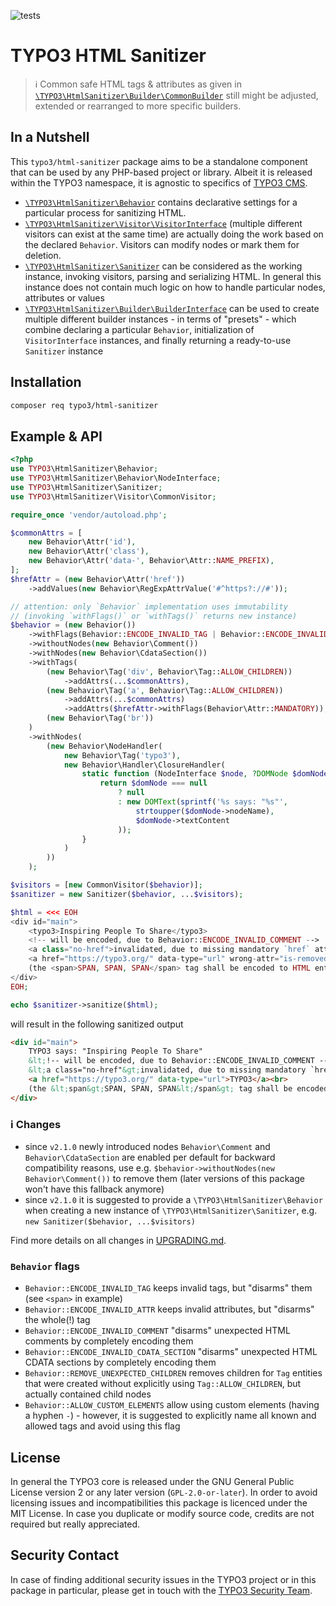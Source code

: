 ![tests](https://github.com/TYPO3/html-sanitizer/actions/workflows/tests.yml/badge.svg)

# TYPO3 HTML Sanitizer

> :information_source: Common safe HTML tags & attributes as given in
> [`\TYPO3\HtmlSanitizer\Builder\CommonBuilder`](src/Builder/CommonBuilder.php)
> still might be adjusted, extended or rearranged to more specific builders.

## In a Nutshell

This `typo3/html-sanitizer` package aims to be a standalone component that can be used by any PHP-based
project or library. Albeit it is released within the TYPO3 namespace, it is agnostic to specifics of
[TYPO3 CMS](https://github.com/typo3/typo3).

+ [`\TYPO3\HtmlSanitizer\Behavior`](src/Behavior.php) contains declarative settings for
  a particular process for sanitizing HTML.
+ [`\TYPO3\HtmlSanitizer\Visitor\VisitorInterface`](src/Visitor/VisitorInterface.php)
  (multiple different visitors can exist at the same time) are actually doing the work
  based on the declared `Behavior`. Visitors can modify nodes or mark them for deletion.
+ [`\TYPO3\HtmlSanitizer\Sanitizer`](src/Sanitizer.php) can be considered as the working
  instance, invoking visitors, parsing and serializing HTML. In general this instance does
  not contain much logic on how to handle particular nodes, attributes or values
+ [`\TYPO3\HtmlSanitizer\Builder\BuilderInterface`](src/Builder/BuilderInterface.php) can
  be used to create multiple different builder instances - in terms of "presets" - which
  combine declaring a particular `Behavior`, initialization of `VisitorInterface` instances,
  and finally returning a ready-to-use `Sanitizer` instance

## Installation

```bash
composer req typo3/html-sanitizer
```

## Example & API

```php
<?php
use TYPO3\HtmlSanitizer\Behavior;
use TYPO3\HtmlSanitizer\Behavior\NodeInterface;
use TYPO3\HtmlSanitizer\Sanitizer;
use TYPO3\HtmlSanitizer\Visitor\CommonVisitor;

require_once 'vendor/autoload.php';

$commonAttrs = [
    new Behavior\Attr('id'),
    new Behavior\Attr('class'),
    new Behavior\Attr('data-', Behavior\Attr::NAME_PREFIX),
];
$hrefAttr = (new Behavior\Attr('href'))
    ->addValues(new Behavior\RegExpAttrValue('#^https?://#'));

// attention: only `Behavior` implementation uses immutability
// (invoking `withFlags()` or `withTags()` returns new instance)
$behavior = (new Behavior())
    ->withFlags(Behavior::ENCODE_INVALID_TAG | Behavior::ENCODE_INVALID_COMMENT)
    ->withoutNodes(new Behavior\Comment())
    ->withNodes(new Behavior\CdataSection())
    ->withTags(
        (new Behavior\Tag('div', Behavior\Tag::ALLOW_CHILDREN))
            ->addAttrs(...$commonAttrs),
        (new Behavior\Tag('a', Behavior\Tag::ALLOW_CHILDREN))
            ->addAttrs(...$commonAttrs)
            ->addAttrs($hrefAttr->withFlags(Behavior\Attr::MANDATORY)),
        (new Behavior\Tag('br'))
    )
    ->withNodes(
        (new Behavior\NodeHandler(
            new Behavior\Tag('typo3'),
            new Behavior\Handler\ClosureHandler(
                static function (NodeInterface $node, ?DOMNode $domNode): ?DOMNode {
                    return $domNode === null
                        ? null
                        : new DOMText(sprintf('%s says: "%s"',
                            strtoupper($domNode->nodeName),
                            $domNode->textContent
                        ));
                }
            )
        ))
    );

$visitors = [new CommonVisitor($behavior)];
$sanitizer = new Sanitizer($behavior, ...$visitors);

$html = <<< EOH
<div id="main">
    <typo3>Inspiring People To Share</typo3>
    <!-- will be encoded, due to Behavior::ENCODE_INVALID_COMMENT -->
    <a class="no-href">invalidated, due to missing mandatory `href` attr</a>
    <a href="https://typo3.org/" data-type="url" wrong-attr="is-removed">TYPO3</a><br>
    (the <span>SPAN, SPAN, SPAN</span> tag shall be encoded to HTML entities)
</div>
EOH;

echo $sanitizer->sanitize($html);
```

will result in the following sanitized output

```html
<div id="main">
    TYPO3 says: "Inspiring People To Share"
    &lt;!-- will be encoded, due to Behavior::ENCODE_INVALID_COMMENT --&gt;
    &lt;a class="no-href"&gt;invalidated, due to missing mandatory `href` attr&lt;/a&gt;
    <a href="https://typo3.org/" data-type="url">TYPO3</a><br>
    (the &lt;span&gt;SPAN, SPAN, SPAN&lt;/span&gt; tag shall be encoded to HTML entities)
</div>
```

### :information_source: Changes

* since `v2.1.0` newly introduced nodes `Behavior\Comment` and  `Behavior\CdataSection` are enabled per
  default for backward compatibility reasons, use e.g. `$behavior->withoutNodes(new Behavior\Comment())`
  to remove them (later versions of this package won't have this fallback anymore)
* since `v2.1.0` it is suggested to provide a `\TYPO3\HtmlSanitizer\Behavior` when creating a
  new instance of `\TYPO3\HtmlSanitizer\Sanitizer`, e.g. `new Sanitizer($behavior, ...$visitors)`

Find more details on all changes in [UPGRADING.md](UPGRADING.md).

### `Behavior` flags

* `Behavior::ENCODE_INVALID_TAG` keeps invalid tags, but "disarms" them (see `<span>` in example)
* `Behavior::ENCODE_INVALID_ATTR` keeps invalid attributes, but "disarms" the whole(!) tag
* `Behavior::ENCODE_INVALID_COMMENT` "disarms" unexpected HTML comments by completely encoding them
* `Behavior::ENCODE_INVALID_CDATA_SECTION` "disarms" unexpected HTML CDATA sections by completely encoding them
* `Behavior::REMOVE_UNEXPECTED_CHILDREN` removes children for `Tag` entities that were created
  without explicitly using `Tag::ALLOW_CHILDREN`, but actually contained child nodes
* `Behavior::ALLOW_CUSTOM_ELEMENTS` allow using custom elements (having a hyphen `-`) - however,
  it is suggested to explicitly name all known and allowed tags and avoid using this flag

## License

In general the TYPO3 core is released under the GNU General Public License version
2 or any later version (`GPL-2.0-or-later`). In order to avoid licensing issues and
incompatibilities this package is licenced under the MIT License. In case  you
duplicate or modify source code, credits are not required but really appreciated.

## Security Contact

In case of finding additional security issues in the TYPO3 project or in this package  in particular,
please get in touch with the [TYPO3 Security Team](mailto:security@typo3.org).
